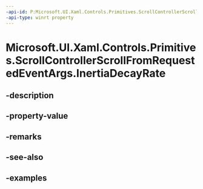 ```yaml
---
-api-id: P:Microsoft.UI.Xaml.Controls.Primitives.ScrollControllerScrollFromRequestedEventArgs.InertiaDecayRate
-api-type: winrt property
---
```


# Microsoft.UI.Xaml.Controls.Primitives.ScrollControllerScrollFromRequestedEventArgs.InertiaDecayRate

<!--
public System.Nullable<float> InertiaDecayRate { get; }
-->


## -description

## -property-value

## -remarks

## -see-also

## -examples


